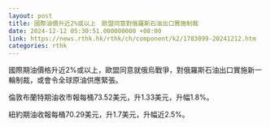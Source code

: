 ```yaml
---
layout: post
title: 國際油價升近2%或以上　歐盟同意對俄羅斯石油出口實施制裁
date: 2024-12-12 05:30:51.000000000 +08:00
link: https://news.rthk.hk/rthk/ch/component/k2/1783099-20241212.htm
categories: rthk
---
```


國際期油價格升近2%或以上，歐盟同意就俄烏戰爭，對俄羅斯石油出口實施新一輪制裁，或會令全球原油供應緊張。

倫敦布蘭特期油收市報每桶73.52美元，升1.33美元，升幅1.8%。

紐約期油收報每桶70.29美元，升1.7美元，升幅近2.5%。
